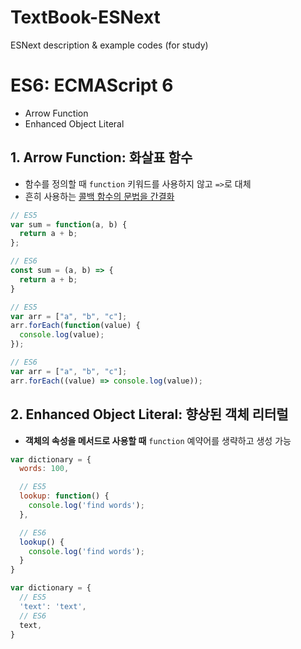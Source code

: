 # TextBook-ESNext
ESNext description &amp; example codes (for study)

# ES6: ECMAScript 6
* Arrow Function
* Enhanced Object Literal

## 1. Arrow Function: 화살표 함수
* 함수를 정의할 때 `function` 키워드를 사용하지 않고 `=>`로 대체
* 흔히 사용하는 <u>콜백 함수의 문법을 간결화</u>
```js
// ES5
var sum = function(a, b) {
  return a + b;
};

// ES6
const sum = (a, b) => {
  return a + b;
}
```
```js
// ES5
var arr = ["a", "b", "c"];
arr.forEach(function(value) {
  console.log(value);
});

// ES6
var arr = ["a", "b", "c"];
arr.forEach((value) => console.log(value));

```

## 2. Enhanced Object Literal: 향상된 객체 리터럴
* **객체의 속성을 메서드로 사용할 때** `function` 예약어를 생략하고 생성 가능

```js
var dictionary = {
  words: 100,

  // ES5
  lookup: function() {
    console.log('find words');
  },

  // ES6
  lookup() {
    console.log('find words');
  }
}
```

```js
var dictionary = {
  // ES5
  'text': 'text',
  // ES6
  text,
}
```